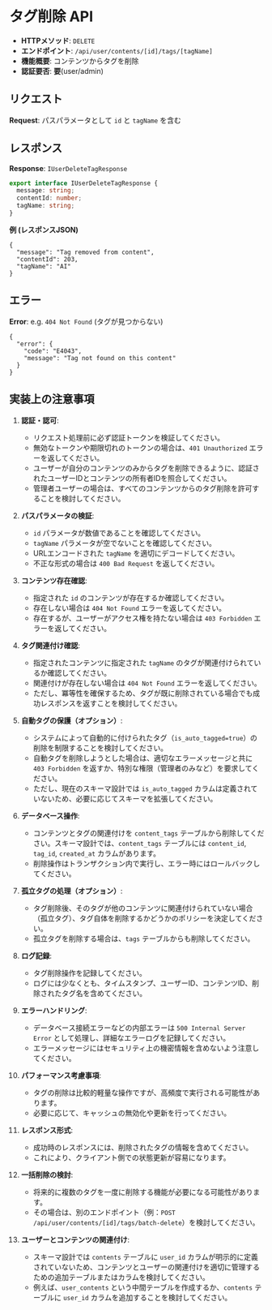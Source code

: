 # タグ削除 API

- **HTTPメソッド**: `DELETE`
- **エンドポイント**: `/api/user/contents/[id]/tags/[tagName]`
- **機能概要**: コンテンツからタグを削除
- **認証要否**: **要**(user/admin)

## リクエスト

**Request**: パスパラメータとして `id` と `tagName` を含む

## レスポンス

**Response**: `IUserDeleteTagResponse`
```ts
export interface IUserDeleteTagResponse {
  message: string;
  contentId: number;
  tagName: string;
}
```

**例 (レスポンスJSON)**
```jsonc
{
  "message": "Tag removed from content",
  "contentId": 203,
  "tagName": "AI"
}
```

## エラー

**Error**: e.g. `404 Not Found` (タグが見つからない)
```jsonc
{
  "error": {
    "code": "E4043",
    "message": "Tag not found on this content"
  }
}
```

## 実装上の注意事項

1. **認証・認可**:
   - リクエスト処理前に必ず認証トークンを検証してください。
   - 無効なトークンや期限切れのトークンの場合は、`401 Unauthorized` エラーを返してください。
   - ユーザーが自分のコンテンツのみからタグを削除できるように、認証されたユーザーIDとコンテンツの所有者IDを照合してください。
   - 管理者ユーザーの場合は、すべてのコンテンツからのタグ削除を許可することを検討してください。

2. **パスパラメータの検証**:
   - `id` パラメータが数値であることを確認してください。
   - `tagName` パラメータが空でないことを確認してください。
   - URLエンコードされた `tagName` を適切にデコードしてください。
   - 不正な形式の場合は `400 Bad Request` を返してください。

3. **コンテンツ存在確認**:
   - 指定された `id` のコンテンツが存在するか確認してください。
   - 存在しない場合は `404 Not Found` エラーを返してください。
   - 存在するが、ユーザーがアクセス権を持たない場合は `403 Forbidden` エラーを返してください。

4. **タグ関連付け確認**:
   - 指定されたコンテンツに指定された `tagName` のタグが関連付けられているか確認してください。
   - 関連付けが存在しない場合は `404 Not Found` エラーを返してください。
   - ただし、冪等性を確保するため、タグが既に削除されている場合でも成功レスポンスを返すことを検討してください。

5. **自動タグの保護（オプション）**:
   - システムによって自動的に付けられたタグ（`is_auto_tagged=true`）の削除を制限することを検討してください。
   - 自動タグを削除しようとした場合は、適切なエラーメッセージと共に `403 Forbidden` を返すか、特別な権限（管理者のみなど）を要求してください。
   - ただし、現在のスキーマ設計では `is_auto_tagged` カラムは定義されていないため、必要に応じてスキーマを拡張してください。

6. **データベース操作**:
   - コンテンツとタグの関連付けを `content_tags` テーブルから削除してください。スキーマ設計では、`content_tags` テーブルには `content_id`, `tag_id`, `created_at` カラムがあります。
   - 削除操作はトランザクション内で実行し、エラー時にはロールバックしてください。

7. **孤立タグの処理（オプション）**:
   - タグ削除後、そのタグが他のコンテンツに関連付けられていない場合（孤立タグ）、タグ自体を削除するかどうかのポリシーを決定してください。
   - 孤立タグを削除する場合は、`tags` テーブルからも削除してください。

8. **ログ記録**:
   - タグ削除操作を記録してください。
   - ログには少なくとも、タイムスタンプ、ユーザーID、コンテンツID、削除されたタグ名を含めてください。

9. **エラーハンドリング**:
   - データベース接続エラーなどの内部エラーは `500 Internal Server Error` として処理し、詳細なエラーログを記録してください。
   - エラーメッセージにはセキュリティ上の機密情報を含めないよう注意してください。

10. **パフォーマンス考慮事項**:
    - タグの削除は比較的軽量な操作ですが、高頻度で実行される可能性があります。
    - 必要に応じて、キャッシュの無効化や更新を行ってください。

11. **レスポンス形式**:
    - 成功時のレスポンスには、削除されたタグの情報を含めてください。
    - これにより、クライアント側での状態更新が容易になります。

12. **一括削除の検討**:
    - 将来的に複数のタグを一度に削除する機能が必要になる可能性があります。
    - その場合は、別のエンドポイント（例：`POST /api/user/contents/[id]/tags/batch-delete`）を検討してください。

13. **ユーザーとコンテンツの関連付け**:
    - スキーマ設計では `contents` テーブルに `user_id` カラムが明示的に定義されていないため、コンテンツとユーザーの関連付けを適切に管理するための追加テーブルまたはカラムを検討してください。
    - 例えば、`user_contents` という中間テーブルを作成するか、`contents` テーブルに `user_id` カラムを追加することを検討してください。